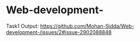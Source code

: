 # Web-development-


Task1 Output:
https://github.com/Mohan-Sidda/Web-development-/issues/2#issue-2902088848

